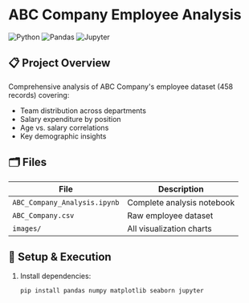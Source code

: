 # ABC Company Employee Analysis

![Python](https://img.shields.io/badge/python-3.8+-blue)
![Pandas](https://img.shields.io/badge/pandas-1.3+-brightgreen)
![Jupyter](https://img.shields.io/badge/Jupyter-F37626?logo=Jupyter&logoColor=white)

## 📋 Project Overview
Comprehensive analysis of ABC Company's employee dataset (458 records) covering:
- Team distribution across departments
- Salary expenditure by position
- Age vs. salary correlations
- Key demographic insights

## 🗂️ Files
| File | Description |
|------|-------------|
| `ABC_Company_Analysis.ipynb` | Complete analysis notebook |
| `ABC_Company.csv` | Raw employee dataset |
| `images/` | All visualization charts |

## 🚀 Setup & Execution
1. Install dependencies:
   ```bash
   pip install pandas numpy matplotlib seaborn jupyter
